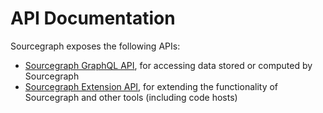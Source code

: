 # API Documentation

Sourcegraph exposes the following APIs:

- [Sourcegraph GraphQL API](graphql/index.md), for accessing data stored or computed by Sourcegraph
- [Sourcegraph Extension API](../extensions/index.md), for extending the functionality of Sourcegraph and other tools (including code hosts)
